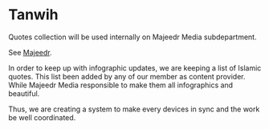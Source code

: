 # Tanwih

Quotes collection will be used internally on Majeedr Media subdepartment.

See [Majeedr](http://majeedr.com).

In order to keep up with infographic updates, we are keeping a list of Islamic quotes. This list
been added by any of our member as content provider. While Majeedr Media responsible to make them
all infographics and beautiful.

Thus, we are creating a system to make every devices in sync and the work be well coordinated.